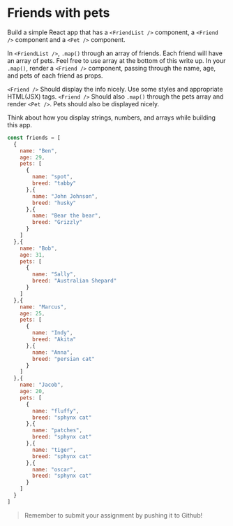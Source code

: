 # Friends with pets

Build a simple React app that has a `<FriendList />` component, a `<Friend />` component and a `<Pet />` component.

In `<FriendList />`, `.map()` through an array of friends. Each friend will have an array of pets. Feel free to use array at the bottom of this write up. In your `.map()`, render a `<Friend />` component, passing through the name, age, and pets of each friend as props.

`<Friend />` Should display the info nicely. Use some styles and appropriate HTML(JSX) tags. `<Friend />` Should also `.map()` through the pets array and render `<Pet />`. Pets should also be displayed nicely.

Think about how you display strings, numbers, and arrays while building this app.

```jsx
const friends = [
  {
    name: "Ben",
    age: 29,
    pets: [
      {
        name: "spot",
        breed: "tabby"
      },{
        name: "John Johnson",
        breed: "husky"
      },{
        name: "Bear the bear",
        breed: "Grizzly"
      }
    ]
  },{
    name: "Bob",
    age: 31,
    pets: [
      {
        name: "Sally",
        breed: "Australian Shepard"
      }
    ]
  },{
    name: "Marcus",
    age: 25,
    pets: [
      {
        name: "Indy",
        breed: "Akita"
      },{
        name: "Anna",
        breed: "persian cat"
      }
    ]
  },{
    name: "Jacob",
    age: 20,
    pets: [
      {
        name: "fluffy",
        breed: "sphynx cat"
      },{
        name: "patches",
        breed: "sphynx cat"
      },{
        name: "tiger",
        breed: "sphynx cat"
      },{
        name: "oscar",
        breed: "sphynx cat"
      }
    ]
  }
]

```

> Remember to submit your assignment by pushing it to Github!